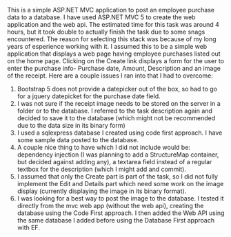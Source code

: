 This is a simple ASP.NET MVC application to post an employee purchase data to a database. I have used ASP.NET MVC 5 to create the web application and the web api. 
The estimated time for this task was around 4 hours, but it took double to actually finish the task due to some snags encountered.
The reason for selecting this stack was because of my long years of esperience working with it. 
I assumed this to be a simple web application that displays a web page having employee purchases listed out on the home page. Clicking on the Create link displays a form for the user to enter the purchase info- Purchase date, Amount, Description and an image of the receipt. Here are a couple issues I ran into that I had to overcome:
1. Bootstrap 5 does not provide a datepicker out of the box, so had to go for a jquery datepicket for the purchase date field.
2. I was not sure if the receipt image needs to be stored on the server in a folder or to the database. I referred to the task description again and decided to save it to the database (which might not be recommended due to the data size in its binary form)
3. I used a sqlexpress database I created using code first approach. I have some sample data posted to the database.
4. A couple nice thing to have which I did not include would be: dependency injection (I was planning to add a StructureMap container, but decided against adding any), a textarea field instead of a regular textbox for the description (which I might add and commit).
5. I assumed that only the Create part is part of the task, so I did not fully implement the Edit and Details part which need some work on the image display (currently displaying the image in its binary format).
6. I was looking for a best way to post the image to the database. I tested it directly from the mvc web app (without the web api), creating the database using the Code First approach. I then added the Web API using the same database I added before using the Database First approach with EF. 
